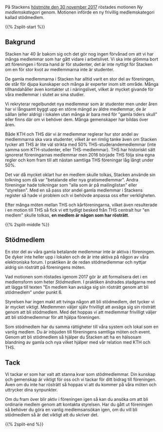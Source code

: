 <!--
.. title: Stödmedlem på Stacken
.. slug: support
.. description:
-->

På Stackens [höstmöte den 30 november 2017](/news/2017/fall-meeting-minutes/) röstades motionen *Ny medlemskategori* genom. Motionen införde en ny frivillig medlemskategori kallad stödmedlem.

{{% 2split-start %}}
## Bakgrund

Stacken har 40 år bakom sig och det gör nog ingen förvånad om att vi har många medlemmar som har gått vidare i arbetslivet. Vi ska inte glömma bort att föreningen i första hand är för studenter, det är inte nyttigt för Stacken om en för stor kvot av medlemmarna inte är studenter.

De gamla medlemmarna i Stacken har alltid varit en stor del av föreningen, de står för djupa kunskaper och många är experter inom sitt område. Många tillhandahåller även kontakter ut i näringslivet, vilket är mycket givande för våra medlemmar i slutet av sina studier.

Vi rekryterar regelbundet nya medlemmar som är studenter men under åren har vi långsamt byggt upp en större mängd av äldre medlemmar, de är sällan (eller aldrig) i lokalen utan många är bara med för "gamla tiders skull" eller finns där om vi behöver dem. Många gemenskaper har bildas över åren.

Både KTH och THS där vi är medlemmar reglerar hur stor andel av medlemmarna ska vara studenter, vilket är en rimlig tanke även om Stacken tycker att THS är lite väl strikta med 50% THS-studerandemedlemmar (inte samma som KTH-studenter, eller THS-medlemmar). THS har historiskt sätt ignorerat föreningarnas medlemmar men 2016 började THS följa sina egna regler och kom fram till att nästan samtliga THS föreningar låg långt under 50%.

Det var då mycket oklart hur en medlem skulle tolkas, Stacken använde sin tolkning som då var "betalande eller nya gratismedlemmar". Andra föreningar hade tolkningar som "alla som är på mailinglistan" eller "styrelsen". Med en så pass stor andel gamla medlemmar i Stackens register så hade vi problem och vi behövde anpassa oss efter verkligheten.

Efter många möten mellan THS och kårföreningarna, vilket även resulterade i en motion till THS så fick vi ett tydligt besked från THS centralt hur "en medlem" skulle tolkas, **en medlem är någon som har rösträtt**.

{{% 2split-middle %}}
## Stödmedlem

En stor del av våra gamla betalande medlemmar inte är aktiva i föreningen. De dyker inte heller upp i lokalen och de är inte aktiva på någon av våra elektroniska forum. I praktiken är de redan stödmedlemmar och nyttjar aldrig sin rösträtt på föreningens möten.

Vad motionen som röstades igenom 2017 gör är att formalisera det i en medlemsform som heter *Stödmedlem*. I praktiken ändrades stadgarna med att lägga till texten "En medlem kan avsäga sig sin rösträtt genom att bli stödmedlem" under punkt 6.

Styrelsen har ingen makt att tvinga någon att bli stödmedlem, det tycker vi är mycket viktigt. Medlemmen väljer själv frivilligt att avsäga sig sin rösträtt genom att bli stödmedlem. Med det hoppas vi att medlemmar frivilligt väljer att bli stödmedlemmar för att hjälpa föreningen.

Som stödmedlem har du samma rättigheter till våra system och lokal som en vanlig medlem. Du är inbjuden till föreningens samtliga möten och event. Genom att bli stödmedlem så hjälper du Stacken att ha en hälsosam blandning av gamla och nya vilket hjälper med vår relation med KTH och THS.

## Tack

Vi tackar er som har valt att stanna kvar som stödmedlemmar. Din kunskap och gemenskap är viktigt för oss och vi tackar för ditt bidrag till föreningen. Även om du inte har rösträtt så hoppas vi att du kommer på våra möten och uttrycker dina synpunkter.

Om du fram över blir aktiv i föreningen igen så kan du ansöka om att bli ordinarie medlem genom att kontakta styrelsen. Har du gått ut föreningen så behöver du göra en vanlig medlemsansökan igen, om du vill bli stödmedlem så är det viktigt att du skriver det.

{{% 2split-end %}}
